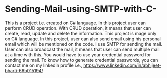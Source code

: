 # Sending-Mail-using-SMTP-with-C-
This is a project i.e. created on C# language.
In this project user can perform CRUD operation. With CRUD operation, it means that user can create, read, update and delete the information.
This project is mage only on C# language.
In this project, user can also send email using his personal email which will be mentioned on the code.
I use SMTP for sending the mail.
User can also broadcast the mail, it means that user can send multiple mail at a time with this.
You would have to use your credential password for sending the mail.
To know how to generate credential passwords, you can contact me on my linkedin profile i.e., https://www.linkedin.com/in/abhijeet-bharti-66b015194/
